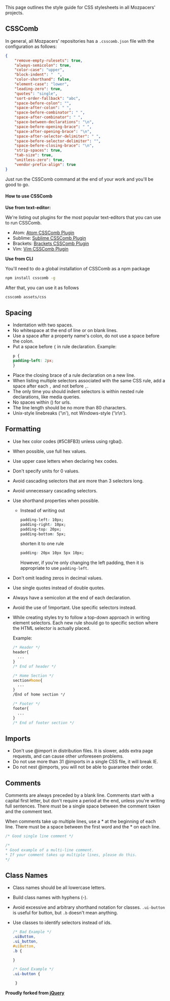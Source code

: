 This page outlines the style guide for CSS stylesheets in all Mozpacers' projects.

## CSSComb

In general, all Mozpacers' repositories has a `.csscomb.json` file with the configuration as follows:

```json
{
    "remove-empty-rulesets": true,
    "always-semicolon": true,
    "color-case": "upper",
    "block-indent": "  ",
    "color-shorthand": false,
    "element-case": "lower",
    "leading-zero": true,
    "quotes": "single",
    "sort-order-fallback": "abc",
    "space-before-colon": "",
    "space-after-colon": " ",
    "space-before-combinator": " ",
    "space-after-combinator": " ",
    "space-between-declarations": "\n",
    "space-before-opening-brace": " ",
    "space-after-opening-brace": "\n",
    "space-after-selector-delimiter": " ",
    "space-before-selector-delimiter": "",
    "space-before-closing-brace": "\n",
    "strip-spaces": true,
    "tab-size": true,
    "unitless-zero": true,
    "vendor-prefix-align": true
}
```

Just run the CSSComb command at the end of your work and you'll be good to go.

#### How to use CSSComb

**Use from text-editor:**

We're listing out plugins for the most popular text-editors that you can use to run CSSComb.

- Atom: [Atom CSSComb Plugin](https://atom.io/packages/atom-csscomb)
- Sublime: [Sublime CSSComb Plugin](https://github.com/csscomb/sublime-csscomb)
- Brackets: [Brackets CSSComb Plugin](https://github.com/i-akhmadullin/brackets-csscomb)
- Vim: [Vim CSSComb Plugin](https://github.com/csscomb/vim-csscomb/)

**Use from CLI**

You'll need to do a global installation of CSSComb as a npm package

```bash
npm install csscomb -g
```

After that, you can use it as follows

```bash
csscomb assets/css
```

## Spacing

- Indentation with two spaces.
- No whitespace at the end of line or on blank lines.
- Use a space after a property name's colon, do not use a space before the colon.
- Put a space before `{` in rule declaration.
    Example:
    ```css
    p {
    padding-left: 2px;
    }
    ```
- Place the closing brace of a rule declaration on a new line.
- When listing multiple selectors associated with the same CSS rule, add a space after each `,` and not before `,`.
- The only time you should indent selectors is within nested rule declarations, like media queries.
- No spaces within () for urls.
- The line length should be no more than 80 characters.
- Unix-style linebreaks ('\n'), not Windows-style ('\r\n').


## Formatting

- Use hex color codes (#5C8FB3) unless using rgba().
- When possible, use full hex values.
- Use upper case letters when declaring hex codes.
- Don't specify units for 0 values.
- Avoid cascading selectors that are more than 3 selectors long.
- Avoid unnecessary cascading selectors.
- Use shorthand properties when possible.
  - Instead of writing out
    ```css
    padding-left: 10px;
    padding-right: 10px;
    padding-top: 20px;
    padding-bottom: 5px;
    ```
    shorten it to one rule
    ```css
    padding: 20px 10px 5px 10px;
    ```
    However, if you're only changing the left padding, then it is appropriate to use `padding-left`.
- Don't omit leading zeros in decimal values.
- Use single quotes instead of double quotes.
- Always have a semicolon at the end of each declaration.
- Avoid the use of !important. Use specific selectors instead.
- While creating styles try to follow a top-down approach in writing element selectors. Each new rule should go to specific section where the HTML selector is actually placed.

    Example:

    ```css
    /* Header */
    header{
      ...
    }
    /* End of header */

    /* Home Section */
    section#home{
      ...
    }
    /End of home section */

    /* Footer */
    footer{
      ...
    }
    /* End of footer section */
    ```

## Imports

- Don't use @import in distribution files. It is slower, adds extra page requests, and can cause other unforeseen problems.
- Do not use more than 31 @imports in a single CSS file, it will break IE.
- Do not nest @imports, you will not be able to guarantee their order.

## Comments

Comments are always preceded by a blank line. Comments start with a capital first letter, but don't require a period at the end, unless you're writing full sentences. There must be a single space between the comment token and the comment text.

When comments take up multiple lines, use a * at the beginning of each line. There must be a space between the first word and the * on each line.

```css
/* Good single line comment */

/*
* Good example of a multi-line comment.
* If your comment takes up multiple lines, please do this.
*/
```

## Class Names

- Class names should be all lowercase letters.
- Build class names with hyphens (-).
- Avoid excessive and arbitrary shorthand notation for classes. `.ui-button` is useful for button, but `.b` doesn't mean anything.
- Use classes to identify selectors instead of ids.

    ```css
    /* Bad Example */
    .uiButton,
    .ui_button,
    #uiButton,
    .b {

    }

    /* Good Example */
    .ui-button {

     }
    ```
**Proudly forked from [jQuery](https://github.com/jquery/contribute.jquery.org)**
